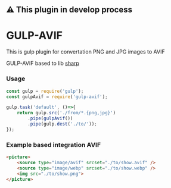 ## ⚠️ This plugin in develop process

# GULP-AVIF

This is gulp plugin for convertation PNG and JPG images to AVIF

GULP-AVIF based to lib [sharp](https://www.npmjs.com/package/sharp)

### Usage

```js
const gulp = require('gulp');
const gulpAvif = require('gulp-avif');

gulp.task('default', ()=>{
    return gulp.src('./from/*.{png,jpg}')
        .pipe(gulpAvif())
        .pipe(gulp.dest('./to/'));
});
```

### Example based integration AVIF

```html
<picture>
    <source type="image/avif" srcset="./to/show.avif" />
    <source type="image/webp" srcset="./to/show.webp" />
    <img src="./to/show.png">
</picture>
```